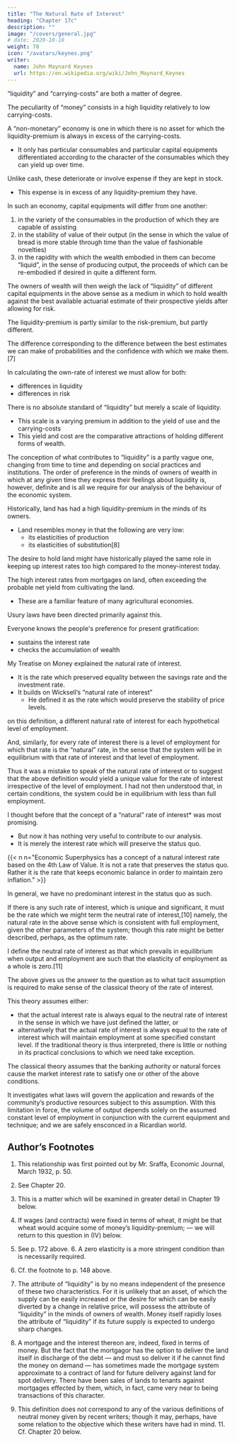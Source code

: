 ```yaml
---
title: "The Natural Rate of Interest"
heading: "Chapter 17c"
description: ""
image: "/covers/general.jpg"
# date: 2020-10-16
weight: 78
icon: "/avatars/keynes.png"
writer:
  name: John Maynard Keynes
  url: https://en.wikipedia.org/wiki/John_Maynard_Keynes
---
```



“liquidity” and “carrying-costs” are both a matter of degree.

The peculiarity of “money” consists in a high liquidity relatively to low carrying-costs. 

A “non-monetary” economy is one in which there is no asset for which the liquidity-premium is always in excess of the carrying-costs.
- It only has particular consumables and particular capital equipments differentiated according to the character of the consumables which they can yield up<!-- , or assist to yield up --> over time. 

Unlike cash, these deteriorate or involve expense if they are kept in stock. 
- This expense is in excess of any liquidity-premium they have. 

In such an economy, capital equipments will differ from one another:

1. in the variety of the consumables in the production of which they are capable of assisting
2. in the stability of value of their output (in the sense in which the value of bread is more stable through time than the value of fashionable novelties)
3. in the rapidity with which the wealth embodied in them can become “liquid”, in the sense of producing output, the proceeds of which can be re-embodied if desired in quite a different form. 

The owners of wealth will then weigh the lack of “liquidity” of different capital equipments in the above sense as a medium in which to hold wealth against the best available actuarial estimate of their prospective yields after allowing for risk. 

The liquidity-premium is partly similar to the risk-premium, but partly different. 

The difference corresponding to the difference between the best estimates we can make of probabilities and the confidence with which we make them.[7] 

<!-- When we were dealing, in earlier chapters, with the estimation of prospective yield, we did not enter into detail as to how the estimation is made. To avoid complicating the argument, we did not distinguish differences in liquidity from differences in risk proper.  -->

In calculating the own-rate of interest we must allow for both:
- differences in liquidity
- differences in risk

There is no absolute standard of “liquidity” but merely a scale of liquidity. 
- This scale is a varying premium<!--  of which account has to be taken, --> in addition to the yield of use and the carrying-costs
- This yield and cost are the comparative attractions of holding different forms of wealth.

The conception of what contributes to “liquidity” is a partly vague one, changing from time to time and depending on social practices and institutions. The order of preference in the minds of owners of wealth in which at any given time they express their feelings about liquidity is, however, definite and is all we require for our analysis of the behaviour of the economic system. 

Historically, land has had <!-- been  characterised by --> a high liquidity-premium in the minds of its owners. 
- Land resembles money in that the following are very low:
  - its elasticities of production
  - its elasticities of substitution[8]

The desire to hold land might have historically played the same role in keeping up interest rates too high compared to the money-interest today. <!--  a level which money has played in recent times.  -->

<!-- It is difficult to trace this influence quantitatively owing to the absence of a forward price for land in terms of itself which is strictly comparable with the rate of interest on a money debt. We have, however, something which has, at times, been closely analogous, in the shape of high rates of interest on mortgages.[9]  -->

The high interest rates from mortgages on land, often exceeding the probable net yield from cultivating the land. 
- These are a familiar feature of many agricultural economies.

Usury laws have been directed primarily against this. 

<!-- encumbrances of this character. And rightly so. For in earlier social organisations where long-term bonds in the modern sense were non-existent, the competition of a high interest-rate on mortgages may well have had the same effect in retarding the growth of wealth from current investment in newly produced capital-assets, as high interest rates on long-term debts have had in more recent times. That the world after several millennia of steady individual saving, is so poor as it is in accumulated capital-assets, is to be explained, in my opinion, neither by the improvident propensities of mankind, nor even by the destruction of war, but by the high liquidity-premiums formerly attaching to the ownership of land and now attaching to money.  -->

<!-- I differ in this from the older view as expressed by Marshall with an unusual dogmatic force in his Principles of Economics, p. 581= —  -->

Everyone knows the people's preference for present gratification:
- sustains the interest rate
- checks the accumulation of wealth




My Treatise on Money explained <!--  I defined what purported to be a unique rate of interest, which I called --> the natural rate of interest. 
- It is the rate which preserved equality between the savings rate and the investment rate. 
- It builds on Wicksell’s “natural rate of interest”
  - He defined it as the rate which would preserve the stability of price levels. <!--  if some, not quite clearly specified, price-level. I had, however, overlooked the fact that in any given society there is,  -->

on this definition, a different natural rate of interest for each hypothetical level of employment.

And, similarly, for every rate of interest there is a level of employment for which that rate is the “natural” rate, in the sense that the system will be in equilibrium with that rate of interest and that level of employment. 

Thus it was a mistake to speak of the natural rate of interest or to suggest that the above definition would yield a unique value for the rate of interest irrespective of the level of employment. I had not then understood that, in certain conditions, the system could be in equilibrium with less than full employment. 

I thought before that the concept of a “natural” rate of interest* was most promising.
- But now it has nothing very useful to contribute to our analysis. 
- It is merely the interest rate which will preserve the status quo.


{{< n n="Economic Superphysics has a concept of a natural interest rate based on the 4th Law of Value. It is not a rate that preserves the status quo. Rather it is the rate that keeps economic balance in order to maintain zero inflation." >}}


In general, we have no predominant interest in the status quo as such.

If there is any such rate of interest, which is unique and significant, it must be the rate which we might term the neutral rate of interest,[10] namely, the natural rate in the above sense which is consistent with full employment, given the other parameters of the system; though this rate might be better described, perhaps, as the optimum rate. 

I define the neutral rate of interest as that which prevails in equilibrium when output and employment are such that the elasticity of employment as a whole is zero.[11]

The above gives us the answer to the question as to what tacit assumption is required to make sense of the classical theory of the rate of interest. 

This theory assumes either:
- that the actual interest rate is always equal to the neutral rate of interest in the sense in which we have just defined the latter, or 
- alternatively that the actual rate of interest is always equal to the rate of interest which will maintain employment at some specified constant level. If the traditional theory is thus interpreted, there is little or nothing in its practical conclusions to which we need take exception. 

The classical theory assumes that the banking authority or natural forces cause the market interest rate to satisfy one or other of the above conditions. 

It investigates what laws will govern the application and rewards of the community’s productive resources subject to this assumption.
 With this limitation in force, the volume of output depends solely on the assumed constant level of employment in conjunction with the current equipment and technique; and we are safely ensconced in a Ricardian world. 


## Author’s Footnotes 

1. This relationship was first pointed out by Mr. Sraffa, Economic Journal, March 1932, p. 50. 

2. See Chapter 20. 

3. This is a matter which will be examined in greater detail in Chapter 19 below. 

4. If wages (and contracts) were fixed in terms of wheat, it might be that wheat would acquire some of money’s liquidity-premium; — we will return to this question in (IV) below. 

5. See p. 172 above. 6. A zero elasticity is a more stringent condition than is necessarily required. 

7. Cf. the footnote to p. 148 above. 

8. The attribute of “liquidity” is by no means independent of the presence of these two characteristics. For it is unlikely that an asset, of which the supply can be easily increased or the desire for which can be easily diverted by a change in relative price, will possess the attribute of “liquidity” in the minds of owners of wealth. Money itself rapidly loses the attribute of “liquidity” if its future supply is expected to undergo sharp changes. 

9. A mortgage and the interest thereon are, indeed, fixed in terms of money. But the fact that the mortgagor has the option to deliver the land itself in discharge of the debt — and must so deliver it if he cannot find the money on demand — has sometimes made the mortgage system approximate to a contract of land for future delivery against land for spot delivery. There have been sales of lands to tenants against mortgages effected by them, which, in fact, came very near to being transactions of this character. 

10. This definition does not correspond to any of the various definitions of neutral money given by recent writers; though it may, perhaps, have some relation to the objective which these writers have had in mind. 11. Cf. Chapter 20 below.

